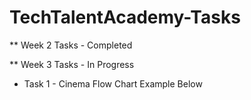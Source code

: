 # TechTalentAcademy-Tasks

** Week 2 Tasks - Completed

** Week 3 Tasks - In Progress
* Task 1 - Cinema Flow Chart Example Below
